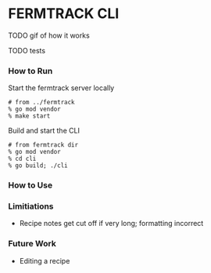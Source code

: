 # FERMTRACK CLI

TODO gif of how it works

TODO tests

### How to Run
Start the fermtrack server locally
```
# from ../fermtrack
% go mod vendor
% make start
```

Build and start the CLI
```
# from fermtrack dir
% go mod vendor
% cd cli
% go build; ./cli
```

### How to Use


### Limitiations
* Recipe notes get cut off if very long; formatting incorrect

### Future Work
* Editing a recipe
